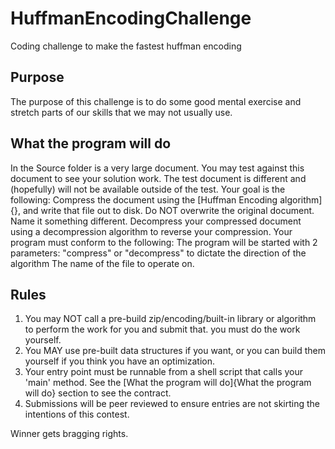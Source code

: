 # HuffmanEncodingChallenge
Coding challenge to make the fastest huffman encoding

## Purpose
The purpose of this challenge is to do some good mental exercise and stretch parts of our skills that we may not usually use.

## What the program will do

In the Source folder is a very large document. You may test against this document to see your solution work. The test document is different and (hopefully) will not be available outside of the test. Your goal is the following:
Compress the document using the [Huffman Encoding algorithm]{}, and write that file out to disk. Do NOT overwrite the original document. Name it something different.
Decompress your compressed document using a decompression algorithm to reverse your compression.
Your program must conform to the following:
  The program will be started with 2 parameters:
    "compress" or "decompress" to dictate the direction of the algorithm
    The name of the file to operate on.


## Rules
1. You may NOT call a pre-build zip/encoding/built-in library or algorithm to perform the work for you and submit that. you must do the work yourself.
2. You MAY use pre-built data structures if you want, or you can build them yourself if you think you have an optimization.
3. Your entry point must be runnable from a shell script that calls your 'main' method. See the [What the program will do]{What the program will do} section to see the contract.
4. Submissions will be peer reviewed to ensure entries are not skirting the intentions of this contest.

Winner gets bragging rights.
